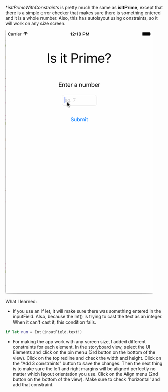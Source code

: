 **isItPrimeWithConstraints* is pretty much the same as **isItPrime**, except that there is a simple error checker that makes sure there is something entered and it is a whole number. Also, this has autolayout using constraints, so it will work on any size screen.

![image](https://raw.githubusercontent.com/anitay20/ios-tutorials/master/isItPrimeWithConstraints/isItPrimeWithConstraints.gif)


What I learned:
* If you use an if let, it will make sure there was something entered in the inputField. Also, because the Int() is trying to cast the text as an integer. When it can't cast it, this condition fails.
```swift
if let num = Int(inputField.text!)
```
* For making the app work with any screen size, I added different constraints for each element. In the storyboard view, select the UI Elements and click on the pin menu (3rd button on the bottom of the view). Click on the top redline and check the width and height. Click on the "Add 3 constraints" button to save the changes. Then the next thing is to make sure the left and right margins will be aligned perfectly no matter which layout orientation you use. Click on the Align menu (2nd button on the bottom of the view). Make sure to check 'horizontal' and add that constraint.
